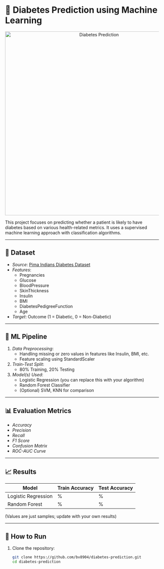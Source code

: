 # 🧪 Diabetes Prediction using Machine Learning

<p align="center">
  <img src="https://i.makeagif.com/media/6-19-2024/vOhDPv.gif" alt="Diabetes Prediction" width="600"/>
</p>

This project focuses on predicting whether a patient is likely to have diabetes based on various health-related metrics. It uses a supervised machine learning approach with classification algorithms.

---

## 📂 Dataset

- *Source*: [Pima Indians Diabetes Dataset](https://www.kaggle.com/datasets/uciml/pima-indians-diabetes-database)
- *Features*:
  - Pregnancies
  - Glucose
  - BloodPressure
  - SkinThickness
  - Insulin
  - BMI
  - DiabetesPedigreeFunction
  - Age
- *Target*: Outcome (1 = Diabetic, 0 = Non-Diabetic)

---

## 🧠 ML Pipeline

1. *Data Preprocessing*:
   - Handling missing or zero values in features like Insulin, BMI, etc.
   - Feature scaling using StandardScaler
2. *Train-Test Split*:
   - 80% Training, 20% Testing
3. *Model(s) Used*:
   - Logistic Regression (you can replace this with your algorithm)
   - Random Forest Classifier
   - (Optional) SVM, KNN for comparison

---

## 📊 Evaluation Metrics

- *Accuracy*
- *Precision*
- *Recall*
- *F1 Score*
- *Confusion Matrix*
- *ROC-AUC Curve*

---

## 📈 Results

| Model               |Train Accuracy|Test Accuracy|
|---------------------|--------------|-------------|
| Logistic Regression | %            | %           |
| Random Forest       | %            | %           |

(Values are just samples; update with your own results)

---

## 🧪 How to Run

1. Clone the repository:
   ```bash
   git clone https://github.com/bv8904/diabetes-prediction.git
   cd diabetes-prediction
